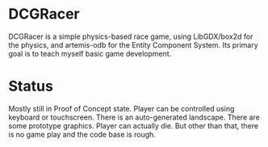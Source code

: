 # DCGRacer

DCGRacer is a simple physics-based race game, using LibGDX/box2d for the physics, and artemis-odb for the Entity Component System. Its primary goal is to teach myself basic game development.

# Status

Mostly still in Proof of Concept state. Player can be controlled using keyboard or touchscreen. There is an auto-generated landscape. There are some prototype graphics. Player can actually die. But other than that, there is no game play and the code base is rough.
